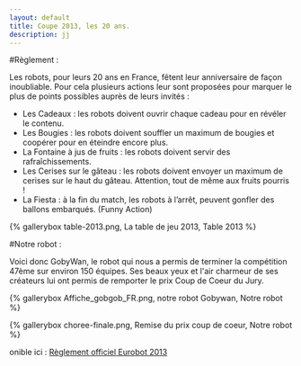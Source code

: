 ```yaml
---
layout: default
title: Coupe 2013, les 20 ans.
description: jj
---
```


#Règlement :

Les robots, pour leurs 20 ans en France, fêtent leur anniversaire de façon inoubliable. Pour cela plusieurs actions leur sont proposées pour marquer le plus de points possibles auprès de leurs invités : 

 * Les Cadeaux : les robots doivent ouvrir chaque cadeau pour en révéler le contenu. 
 * Les Bougies : les robots doivent souffler un maximum de bougies et coopérer pour en éteindre encore plus. 
 * La Fontaine à jus de fruits : les robots doivent servir des rafraîchissements. 
 * Les Cerises sur le gâteau : les robots doivent envoyer un maximum de cerises sur le haut du gâteau. Attention, tout de même aux fruits pourris ! 
 * La Fiesta : à la fin du match, les robots à l’arrêt, peuvent gonfler des ballons embarqués. (Funny Action)

{% gallerybox table-2013.png, La table de jeu 2013, Table 2013 %}

#Notre robot :

Voici donc GobyWan, le robot qui nous a permis de terminer la compétition 47ème sur environ 150 équipes.
Ses beaux yeux et l'air charmeur de ses créateurs lui ont permis de remporter le prix Coup de Coeur du Jury.

{% gallerybox Affiche_gobgob_FR.png, notre robot Gobywan, Notre robot %}

{% gallerybox choree-finale.png, Remise du prix coup de coeur, Notre robot %}



onible ici : [Règlement officiel Eurobot 2013](ReglementEurobot2013FRVersionfinale.pdf)